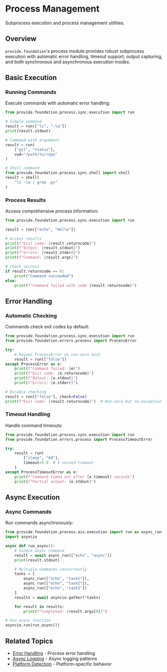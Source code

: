 # Process Management

Subprocess execution and process management utilities.

## Overview

`provide.foundation`'s process module provides robust subprocess execution with automatic error handling, timeout support, output capturing, and both synchronous and asynchronous execution modes.

## Basic Execution

### Running Commands

Execute commands with automatic error handling:

```python
from provide.foundation.process.sync.execution import run

# Simple command
result = run(["ls", "-la"])
print(result.stdout)

# Command with arguments
result = run(
    ["git", "status"],
    cwd="/path/to/repo"
)

# Shell command
from provide.foundation.process.sync.shell import shell
result = shell(
    "ls -la | grep .py"
)
```

### Process Results

Access comprehensive process information:

```python
from provide.foundation.process.sync.execution import run

result = run(["echo", "Hello"])

# Access results
print(f"Exit code: {result.returncode}")
print(f"Output: {result.stdout}")
print(f"Errors: {result.stderr}")
print(f"Command: {result.args}")

# Check success
if result.returncode == 0:
    print("Command succeeded")
else:
    print(f"Command failed with code {result.returncode}")
```

## Error Handling

### Automatic Checking

Commands check exit codes by default:

```python
from provide.foundation.process.sync.execution import run
from provide.foundation.errors.process import ProcessError

try:
    # Raises ProcessError on non-zero exit
    result = run(["false"])
except ProcessError as e:
    print(f"Command failed: {e}")
    print(f"Exit code: {e.returncode}")
    print(f"Output: {e.stdout}")
    print(f"Errors: {e.stderr}")

# Disable checking
result = run(["false"], check=False)
print(f"Exit code: {result.returncode}")  # Non-zero but no exception
```

### Timeout Handling

Handle command timeouts:

```python
from provide.foundation.process.sync.execution import run
from provide.foundation.errors.process import ProcessTimeoutError

try:
    result = run(
        ["sleep", "60"],
        timeout=5.0  # 5 second timeout
    )
except ProcessTimeoutError as e:
    print(f"Command timed out after {e.timeout} seconds")
    print(f"Partial output: {e.stdout}")
```

## Async Execution

### Async Commands

Run commands asynchronously:

```python
from provide.foundation.process.aio.execution import run as async_run
import asyncio

async def run_async():
    # Single async command
    result = await async_run(["echo", "async"])
    print(result.stdout)

    # Multiple commands concurrently
    tasks = [
        async_run(["echo", "task1"]),
        async_run(["echo", "task2"]),
        async_run(["echo", "task3"])
    ]
    results = await asyncio.gather(*tasks)

    for result in results:
        print(f"Completed: {result.args[0]}")

# Run async function
asyncio.run(run_async())
```

## Related Topics

- [Error Handling](errors.md) - Process error handling
- [Async Logging](../logging/async.md) - Async logging patterns
- [Platform Detection](platform.md) - Platform-specific behavior